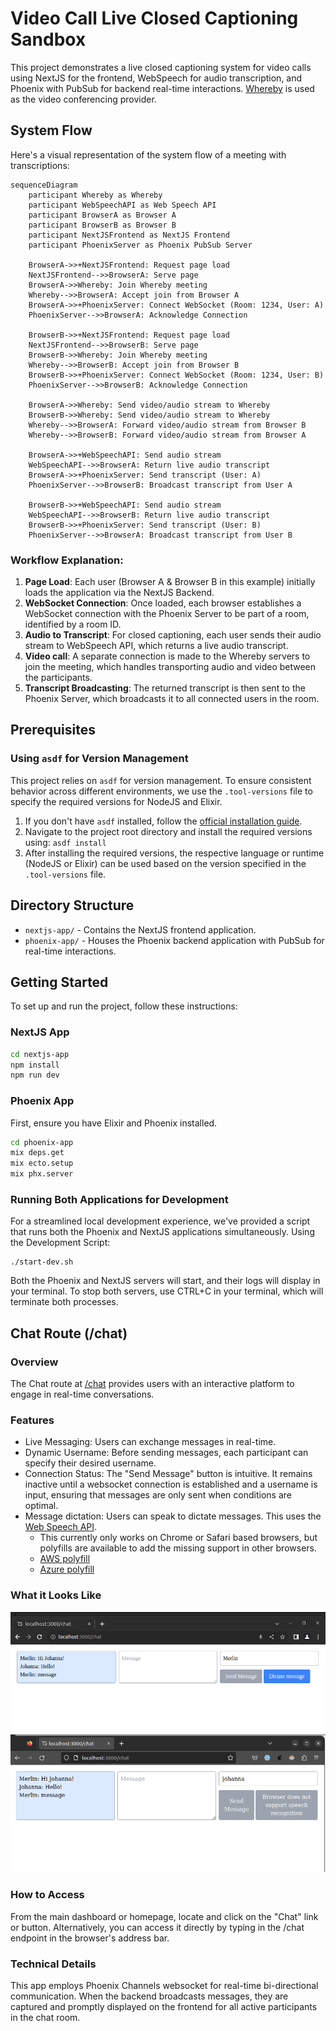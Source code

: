 # Video Call Live Closed Captioning Sandbox

This project demonstrates a live closed captioning system for video calls using NextJS for the frontend, WebSpeech for audio transcription, and Phoenix with PubSub for backend real-time interactions. [Whereby](https://whereby.com/) is used as the video conferencing provider.

## System Flow

Here's a visual representation of the system flow of a meeting with transcriptions:

```mermaid
sequenceDiagram
    participant Whereby as Whereby
    participant WebSpeechAPI as Web Speech API
    participant BrowserA as Browser A
    participant BrowserB as Browser B
    participant NextJSFrontend as NextJS Frontend
    participant PhoenixServer as Phoenix PubSub Server

    BrowserA->>+NextJSFrontend: Request page load
    NextJSFrontend-->>BrowserA: Serve page
    BrowserA->>Whereby: Join Whereby meeting
    Whereby-->>BrowserA: Accept join from Browser A
    BrowserA->>+PhoenixServer: Connect WebSocket (Room: 1234, User: A)
    PhoenixServer-->>BrowserA: Acknowledge Connection

    BrowserB->>+NextJSFrontend: Request page load
    NextJSFrontend-->>BrowserB: Serve page
    BrowserB->>Whereby: Join Whereby meeting
    Whereby-->>BrowserB: Accept join from Browser B
    BrowserB->>+PhoenixServer: Connect WebSocket (Room: 1234, User: B)
    PhoenixServer-->>BrowserB: Acknowledge Connection

    BrowserA->>Whereby: Send video/audio stream to Whereby
    BrowserB->>Whereby: Send video/audio stream to Whereby
    Whereby-->>BrowserA: Forward video/audio stream from Browser B
    Whereby-->>BrowserB: Forward video/audio stream from Browser A

    BrowserA->>+WebSpeechAPI: Send audio stream
    WebSpeechAPI-->>BrowserA: Return live audio transcript
    BrowserA->>+PhoenixServer: Send transcript (User: A)
    PhoenixServer-->>BrowserB: Broadcast transcript from User A

    BrowserB->>+WebSpeechAPI: Send audio stream
    WebSpeechAPI-->>BrowserB: Return live audio transcript
    BrowserB->>+PhoenixServer: Send transcript (User: B)
    PhoenixServer-->>BrowserA: Broadcast transcript from User B
```

### Workflow Explanation:

1. **Page Load**: Each user (Browser A & Browser B in this example) initially loads the application via the NextJS Backend.
2. **WebSocket Connection**: Once loaded, each browser establishes a WebSocket connection with the Phoenix Server to be part of a room, identified by a room ID.
3. **Audio to Transcript**: For closed captioning, each user sends their audio stream to WebSpeech API, which returns a live audio transcript.
4. **Video call**: A separate connection is made to the Whereby servers to join the meeting, which handles transporting audio and video between the participants.
5. **Transcript Broadcasting**: The returned transcript is then sent to the Phoenix Server, which broadcasts it to all connected users in the room.

## Prerequisites

### Using `asdf` for Version Management

This project relies on `asdf` for version management. To ensure consistent behavior across different environments, we use the `.tool-versions` file to specify the required versions for NodeJS and Elixir.

1. If you don't have `asdf` installed, follow the [official installation guide](https://asdf-vm.com/#/core-manage-asdf?id=install).
2. Navigate to the project root directory and install the required versions using: `asdf install`
3. After installing the required versions, the respective language or runtime (NodeJS or Elixir) can be used based on the version specified in the `.tool-versions` file.

## Directory Structure

- `nextjs-app/` - Contains the NextJS frontend application.
- `phoenix-app/` - Houses the Phoenix backend application with PubSub for real-time interactions.

## Getting Started

To set up and run the project, follow these instructions:

### NextJS App

```bash
cd nextjs-app
npm install
npm run dev
```

### Phoenix App

First, ensure you have Elixir and Phoenix installed.

```bash
cd phoenix-app
mix deps.get
mix ecto.setup
mix phx.server
```

### Running Both Applications for Development

For a streamlined local development experience, we've provided a script that runs both the Phoenix and NextJS applications simultaneously.
Using the Development Script:

```shell
./start-dev.sh
```

Both the Phoenix and NextJS servers will start, and their logs will display in your terminal. To stop both servers, use CTRL+C in your terminal, which will terminate both processes.

## Chat Route (/chat)

### Overview

The Chat route at [/chat](localhost:3000/chat) provides users with an interactive platform to engage in real-time conversations.

### Features

- Live Messaging: Users can exchange messages in real-time.
- Dynamic Username: Before sending messages, each participant can specify their desired username.
- Connection Status: The "Send Message" button is intuitive. It remains inactive until a websocket connection is established and a username is input, ensuring that messages are only sent when conditions are optimal.
- Message dictation: Users can speak to dictate messages. This uses the [Web Speech API](https://developer.mozilla.org/en-US/docs/Web/API/Web_Speech_API).
  - This currently only works on Chrome or Safari based browsers, but polyfills are available to add the missing support in other browsers.
  - [AWS polyfill](https://github.com/ceuk/speech-recognition-aws-polyfill#:~:text=,AWS%20Transcribe%20as%20a%20fallback)
  - [Azure polyfill](https://github.com/compulim/web-speech-cognitive-services)

### What it Looks Like

![chat_screenshot](image/README/chat_screenshot.png)

### How to Access

From the main dashboard or homepage, locate and click on the "Chat" link or button.
Alternatively, you can access it directly by typing in the /chat endpoint in the browser's address bar.

### Technical Details

This app employs Phoenix Channels websocket for real-time bi-directional communication. When the backend broadcasts messages, they are captured and promptly displayed on the frontend for all active participants in the chat room.
